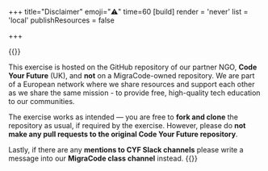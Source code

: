 +++
title="Disclaimer"
emoji="⚠️"
time=60
 [build]
   render = 'never'
   list = 'local'
   publishResources = false

+++

{{<note title="📌 Disclaimer">}}

This exercise is hosted on the GitHub repository of our partner NGO, **Code Your Future** (UK), and **not** on a MigraCode-owned repository. We are part of a European network where we share resources and support each other as we share the same mission - to provide free, high-quality tech education to our communities.

The exercise works as intended — you are free to **fork and clone** the repository as usual, if required by the exercise. However, please do **not make any pull requests to the original Code Your Future repository**.

Lastly, if there are any **mentions to CYF Slack channels** please write a message into our **MigraCode class channel** instead.
{{</note>}}

